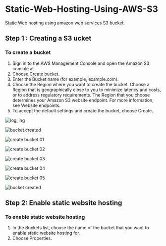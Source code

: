 # Static-Web-Hosting-Using-AWS-S3
Static Web hosting using amazon web services S3 bucket. 

## Step 1 : Creating a S3 ucket

### To create a bucket
1. Sign in to the AWS Management Console and open the Amazon S3 console at
2. Choose Create bucket.
3. Enter the Bucket name (for example, example.com).
4. Choose the Region where you want to create the bucket.
      Choose a Region that is geographically close to you to minimize latency and costs,
      or to address regulatory requirements. The Region that you choose
      determines your Amazon S3 website endpoint. For more information, see Website endpoints.
5. To accept the default settings and create the bucket, choose Create.


![log_ing](https://github.com/KaranNawale02/Static-Web-Hosting-Using-AWS-S3/assets/124289243/ca7c55f7-9f75-4b6e-9ce6-ce81fa515fb6)


![bucket created](https://github.com/KaranNawale02/Static-Web-Hosting-Using-AWS-S3/assets/124289243/2a92cf08-cc9b-48d7-aa5c-85ca64cb494f)


![create bucket 01](https://github.com/KaranNawale02/Static-Web-Hosting-Using-AWS-S3/assets/124289243/dae038bb-cb78-4619-a401-d2eb8d8f8c87)


![create bucket 02](https://github.com/KaranNawale02/Static-Web-Hosting-Using-AWS-S3/assets/124289243/8a9712b4-f808-4182-8104-6c4b76cc8a89)


![create bucket 03](https://github.com/KaranNawale02/Static-Web-Hosting-Using-AWS-S3/assets/124289243/72a5dbdf-2042-4ecd-89ad-0d75b741dae6)


![create bucket 04](https://github.com/KaranNawale02/Static-Web-Hosting-Using-AWS-S3/assets/124289243/1e01e9fe-2911-44a9-8f81-63e456d6161b)


![create bucket 05](https://github.com/KaranNawale02/Static-Web-Hosting-Using-AWS-S3/assets/124289243/86053baf-c5e0-4752-b735-80037cb25330)


![bucket created](https://github.com/KaranNawale02/Static-Web-Hosting-Using-AWS-S3/assets/124289243/e4bc737e-9352-4e31-bbe2-a1573a374609)

## Step 2: Enable static website hosting

### To enable static website hosting
1. In the Buckets list, choose the name of the bucket that you want to enable static website hosting for.
2. Choose Properties.

